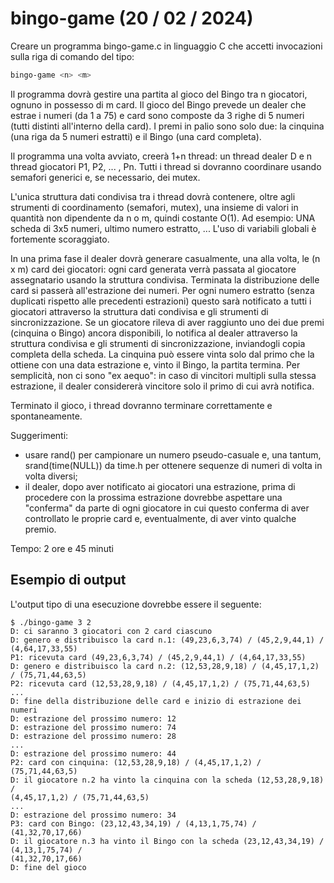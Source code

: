 # bingo-game (20 / 02 / 2024)
Creare un programma bingo-game.c in linguaggio C che accetti invocazioni sulla riga di comando del tipo:
```bash
bingo-game <n> <m>
```
Il programma dovrà gestire una partita al gioco del Bingo tra n giocatori, ognuno in possesso di m card.
Il gioco del Bingo prevede un dealer che estrae i numeri (da 1 a 75) e card sono composte da 3 righe di 5 numeri (tutti distinti all'interno della card).
I premi in palio sono solo due: la cinquina (una riga da 5 numeri estratti) e il Bingo (una card completa).

Il programma una volta avviato, creerà 1+n thread: un thread dealer D e n thread giocatori P1, P2, ... , Pn.
Tutti i thread si dovranno coordinare usando semafori generici e, se necessario, dei mutex.

L'unica struttura dati condivisa tra i thread dovrà contenere, oltre agli strumenti di coordinamento (semafori, mutex), una insieme di valori in quantità non dipendente da n o m, quindi costante O(1).
Ad esempio: UNA scheda di 3x5 numeri, ultimo numero estratto, ... L'uso di variabili globali è fortemente scoraggiato.

In una prima fase il dealer dovrà generare casualmente, una alla volta, le (n x m) card dei giocatori: ogni card generata verrà passata al giocatore assegnatario usando la struttura condivisa.
Terminata la distribuzione delle card si passerà all'estrazione dei numeri.
Per ogni numero estratto (senza duplicati rispetto alle precedenti estrazioni) questo sarà notificato a tutti i giocatori attraverso la struttura dati condivisa e gli strumenti di sincronizzazione.
Se un giocatore rileva di aver raggiunto uno dei due premi (cinquina o Bingo) ancora disponibili, lo notifica al dealer attraverso la struttura condivisa e gli strumenti di sincronizzazione, inviandogli copia completa della scheda.
La cinquina può essere vinta solo dal primo che la ottiene con una data estrazione e, vinto il Bingo, la partita termina.
Per semplicità, non ci sono "ex aequo": in caso di vincitori multipli sulla stessa estrazione, il dealer considererà vincitore solo il primo di cui avrà notifica.

Terminato il gioco, i thread dovranno terminare correttamente e spontaneamente.

Suggerimenti:
- usare rand() per campionare un numero pseudo-casuale e, una tantum, srand(time(NULL)) da time.h per ottenere sequenze di numeri di volta in volta diversi;
- il dealer, dopo aver notificato ai giocatori una estrazione, prima di procedere con la prossima estrazione dovrebbe aspettare una "conferma" da parte di ogni giocatore in cui questo conferma di aver controllato le proprie card e, eventualmente, di aver vinto qualche premio.

Tempo: 2 ore e 45 minuti

## Esempio di output
L'output tipo di una esecuzione dovrebbe essere il seguente:
```
$ ./bingo-game 3 2
D: ci saranno 3 giocatori con 2 card ciascuno
D: genero e distribuisco la card n.1: (49,23,6,3,74) / (45,2,9,44,1) / (4,64,17,33,55)
P1: ricevuta card (49,23,6,3,74) / (45,2,9,44,1) / (4,64,17,33,55)
D: genero e distribuisco la card n.2: (12,53,28,9,18) / (4,45,17,1,2) / (75,71,44,63,5)
P2: ricevuta card (12,53,28,9,18) / (4,45,17,1,2) / (75,71,44,63,5)
...
D: fine della distribuzione delle card e inizio di estrazione dei numeri
D: estrazione del prossimo numero: 12
D: estrazione del prossimo numero: 74
D: estrazione del prossimo numero: 28
...
D: estrazione del prossimo numero: 44
P2: card con cinquina: (12,53,28,9,18) / (4,45,17,1,2) / (75,71,44,63,5)
D: il giocatore n.2 ha vinto la cinquina con la scheda (12,53,28,9,18) /
(4,45,17,1,2) / (75,71,44,63,5)
...
D: estrazione del prossimo numero: 34
P3: card con Bingo: (23,12,43,34,19) / (4,13,1,75,74) / (41,32,70,17,66)
D: il giocatore n.3 ha vinto il Bingo con la scheda (23,12,43,34,19) / (4,13,1,75,74) /
(41,32,70,17,66)
D: fine del gioco
```